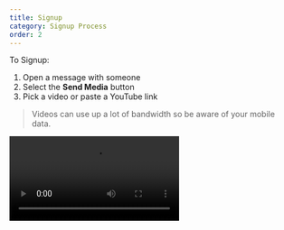 ```yaml
---
title: Signup
category: Signup Process
order: 2
---
```


To Signup:

1. Open a message with someone
2. Select the **Send Media** button
3. Pick a video or paste a YouTube link

> Videos can use up a lot of bandwidth so be aware of your mobile data.

![SMTP_Page](../../videos/signup.mkv)
